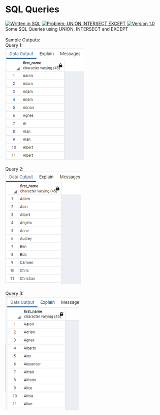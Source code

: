# SQL Queries
[![Written in SQL](https://img.shields.io/badge/language-SQL-green)](#)
[![Problem: UNION INTERSECT EXCEPT](https://img.shields.io/badge/problem-UNION%20INTERSECT%20EXCEPT-important)](#)
[![Version 1.0](https://img.shields.io/badge/version-1.0-informational)](#)\
Some SQL Queries using UNION, INTERSECT and EXCEPT
\
\
Sample Outputs:\
Query 1:\
[![Sample Output](/assets/images/sqlhw11q1.png)](#)\
\
Query 2:\
[![Sample Output](/assets/images/sqlhw11q2.png)](#)\
\
Query 3:\
[![Sample Output](/assets/images/sqlhw11q3.png)](#)

